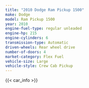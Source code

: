 ```yaml
---
title: "2010 Dodge Ram Pickup 1500"
make: Dodge
model: Ram Pickup 1500
year: 2010
engine-fuel-type: regular unleaded
engine-hp: 215
engine-cylinders: 6
transmission-type: Automatic
driven-wheels: Rear wheel drive
number-of-doors: 4
market-category: Flex Fuel
vehicle-size: Large
vehicle-style: Crew Cab Pickup
---
```


{{< car_info >}}
